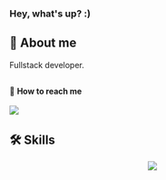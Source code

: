 ### Hey, what's up? :)

<h2>🌌 About me</h2>

Fullstack developer.

## <!-- [Take a look at some of my projects hosted on GitHub Pages!](https://herr-berna.github.io/) -->

🦉 **How to reach me** <br> <br>
<a href="https://www.linkedin.com/in/bernherr/" target="_blank" ><img src="https://img.shields.io/badge/LinkedIn-0077B5?style=for-the-badge&logo=linkedin&logoColor=white"></a>

</div>

<h2>🛠 Skills</h2>
<p align="center">
  <a href="https://skillicons.dev">
    <img src="https://skillicons.dev/icons?i=angular,js,ts,nodejs,express,java,python,wordpress,sass,php" />
  </a>
</p>

